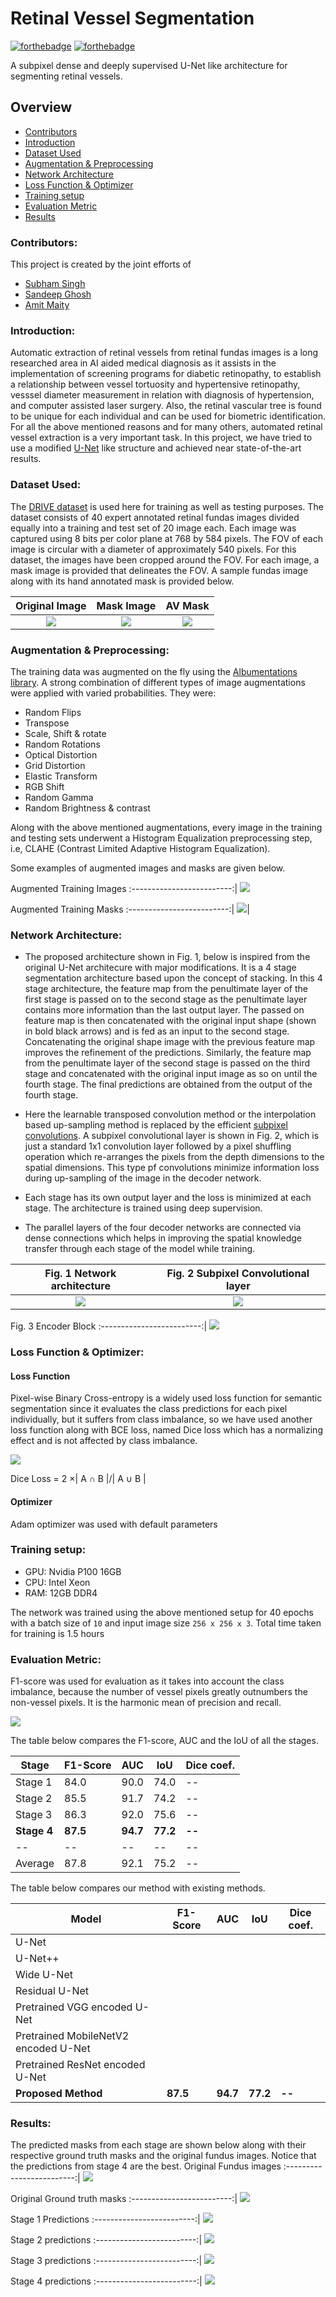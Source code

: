 # Retinal Vessel Segmentation
[![forthebadge](https://forthebadge.com/images/badges/made-with-python.svg)](https://www.python.org/)
[![forthebadge](https://forthebadge.com/images/badges/built-with-love.svg)](https://forthebadge.com)


A subpixel dense and deeply supervised U-Net like architecture for segmenting retinal vessels.

## Overview
* [Contributors](#Contributors)
* [Introduction](#Introduction)
* [Dataset Used](#Dataset-Used)
* [Augmentation & Preprocessing](#Augmentation-&-Preprocessing)
* [Network Architecture](#Network-Architecture)
* [Loss Function & Optimizer](#Loss-Function-And-Optimizer)
* [Training setup](#Training-setup)
* [Evaluation Metric](#Evaluation-Metric)
* [Results](#Results)

### Contributors:
This project is created by the joint efforts of
* [Subham Singh](https://github.com/Subham2901)
* [Sandeep Ghosh](https://github.com/Sandeep2017)
* [Amit Maity](https://github.com/Neel1097)

### Introduction:
Automatic extraction of retinal vessels from retinal fundas images is a long researched area in AI aided medical diagnosis as it assists in the implementation of screening programs for diabetic retinopathy, to establish a relationship between vessel tortuosity and hypertensive retinopathy, vesssel diameter measurement in relation with diagnosis of hypertension, and computer assisted laser surgery. Also, the retinal vascular tree is found to be unique for each individual and can be used for biometric identification. 
For all the above mentioned reasons and for many others, automated retinal vessel extraction is a very important task. In this project, we have tried to use a modified [U-Net](https://arxiv.org/abs/1505.04597) like structure and achieved near state-of-the-art results. 

### Dataset Used:
The [DRIVE dataset](https://drive.grand-challenge.org/) is used here for training as well as testing purposes.
The dataset consists of 40 expert annotated retinal fundas images divided equally into a training and test set of 20 image each. Each image was captured using 8 bits per color plane at 768 by 584 pixels. The FOV of each image is circular with a diameter of approximately 540 pixels. For this dataset, the images have been cropped around the FOV. For each image, a mask image is provided that delineates the FOV. 
A sample fundas image along with its hand annotated mask is provided below.

Original Image             |  Mask Image               |        AV Mask
:-------------------------:|:-------------------------:|:-------------------------:|
![](https://github.com/Sandeep2017/Retinal-Vessel-Segmentation/blob/master/img/29-training.png)  |  ![](https://github.com/Sandeep2017/Retinal-Vessel-Segmentation/blob/master/img/29_training.png)   |   ![](https://github.com/Sandeep2017/Retinal-Vessel-Segmentation/blob/master/img/29_training%20(2).png)

### Augmentation & Preprocessing:

The training data was augmented on the fly using the [Albumentations library](https://albumentations.ai/).
A strong combination of different types of image augmentations were applied with varied probabilities. They were:
* Random Flips
* Transpose
* Scale, Shift & rotate
* Random Rotations
* Optical Distortion
* Grid Distortion
* Elastic Transform
* RGB Shift
* Random Gamma
* Random Brightness & contrast

Along with the above mentioned augmentations, every image in the training and testing sets underwent a Histogram Equalization preprocessing step, i.e, CLAHE (Contrast Limited Adaptive Histogram Equalization).

Some examples of augmented images and masks are given below.

Augmented Training Images
:-------------------------:|
![](https://github.com/Sandeep2017/Retinal-Vessel-Segmentation/blob/master/img/x.PNG)

Augmented Training Masks
:-------------------------:|
![](https://github.com/Sandeep2017/Retinal-Vessel-Segmentation/blob/master/img/y.PNG)|

### Network Architecture:
* The proposed architecture shown in Fig. 1, below is inspired from the original U-Net architecure with major modifications. It is a 4 stage segmentation architecture based upon the concept of stacking. In this 4 stage architecture, the feature map from the penultimate layer of the first stage is passed on to the second stage as the penultimate layer contains more information than the last output layer. The passed on feature map is then concatenated with the original input shape (shown in bold black arrows) and is fed as an input to the second stage. Concatenating the original shape image with the previous feature map improves the refinement of the predictions. Similarly, the feature map from the penultimate layer of the second stage is passed on the third stage and concatenated with the original input image as so on until the fourth stage. The final predictions are obtained from the output of the fourth stage.

* Here the learnable transposed convolution method or the interpolation based up-sampling method is replaced by the efficient [subpixel convolutions](xxxxx).
A subpixel convolutional layer is shown in Fig. 2, which is just a standard 1x1 convolution layer followed by a pixel shuffling operation which re-arranges the pixels from the depth dimensions to the spatial dimensions. This type pf convolutions minimize information loss during up-sampling of the image in the decoder network.

* Each stage has its own output layer and the loss is minimized at each stage. The architecture is trained using deep supervision.

* The parallel layers of the four decoder networks are connected via dense connections which helps in improving the spatial knowledge transfer through each stage of the model while training.

Fig. 1 Network architecture | Fig. 2 Subpixel Convolutional layer
:-------------------------:|:-------------------------:|
![](https://github.com/Sandeep2017/Retinal-Vessel-Segmentation/blob/master/img/Retina1.png) | ![](https://github.com/Sandeep2017/Retinal-Vessel-Segmentation/blob/master/img/subpixel2.png)

Fig. 3 Encoder Block
:-------------------------:|
![](https://github.com/Sandeep2017/Retinal-Vessel-Segmentation/blob/master/img/Encoder1.png)

### Loss Function & Optimizer:

#### Loss Function
Pixel-wise Binary Cross-entropy is a widely used loss function for semantic segmentation since it evaluates the class predictions for each pixel individually, but it suffers from class imbalance, so we have used another loss function along with BCE loss, named Dice loss which has a normalizing effect and is not affected by class imbalance. 

<img src="https://latex.codecogs.com/svg.latex?\Large&space;BCELoss={-[ylogp+(1-y)log(1-p)]}"  />


Dice Loss = 2 ×| A ∩ B |/| A ∪ B |

#### Optimizer
Adam optimizer was used with default parameters

### Training setup:
* GPU: Nvidia P100 16GB
* CPU: Intel Xeon
* RAM: 12GB DDR4

The network was trained using the above mentioned setup for 40 epochs with a batch size of ```10``` and input image size ```256 x 256 x 3```. Total time taken for training is 1.5 hours

### Evaluation Metric:
F1-score was used for evaluation as it takes into account the class imbalance, because the number of vessel pixels greatly outnumbers the non-vessel pixels.
It is the harmonic mean of precision and recall.

<img src="https://latex.codecogs.com/svg.latex?\Large&space;F1-Score={2*(Precision*Recall)/(Precision+Recall)}"  />

The table below compares the F1-score, AUC and the IoU of all the stages.

Stage|F1-Score | AUC | IoU | Dice coef.|
---|--- | --- | --- | --- |
Stage 1|84.0 | 90.0 | 74.0 | -- | 
Stage 2|85.5 | 91.7 | 74.2 | -- | 
Stage 3|86.3 | 92.0 | 75.6 | -- | 
**Stage 4**|**87.5** | **94.7** | **77.2** | **--** |
--|-- | -- | -- | -- |
Average|87.8 | 92.1 | 75.2 | -- |

The table below compares our method with existing methods.

Model|F1-Score | AUC | IoU | Dice coef.|
---|--- | --- | --- | --- |
U-Net| | | |
U-Net++| | | |
Wide U-Net| | | |
Residual U-Net| | | |
Pretrained VGG encoded U-Net| | | |
Pretrained MobileNetV2 encoded U-Net| | | |
Pretrained ResNet encoded U-Net| | | |
**Proposed Method**|**87.5**|**94.7**|**77.2**|**--**|





### Results:
The predicted masks from each stage are shown below along with their respective ground truth masks and the original fundus images. 
Notice that the predictions from stage 4 are the best.
Original Fundus images
:-------------------------:|
![](https://github.com/Sandeep2017/Retinal-Vessel-Segmentation/blob/master/img/Results/original.PNG)

Original Ground truth masks
:-------------------------:|
![](https://github.com/Sandeep2017/Retinal-Vessel-Segmentation/blob/master/img/Results/original%20mask.PNG)

Stage 1 Predictions
:-------------------------:|
![](https://github.com/Sandeep2017/Retinal-Vessel-Segmentation/blob/master/img/Results/only%201.PNG)

Stage 2 predictions
:-------------------------:|
![](https://github.com/Sandeep2017/Retinal-Vessel-Segmentation/blob/master/img/Results/on%3By%202.PNG)

Stage 3 predictions
:-------------------------:|
![](https://github.com/Sandeep2017/Retinal-Vessel-Segmentation/blob/master/img/Results/only%203.PNG)

Stage 4 predictions
:-------------------------:|
![](https://github.com/Sandeep2017/Retinal-Vessel-Segmentation/blob/master/img/Results/Average.PNG)





